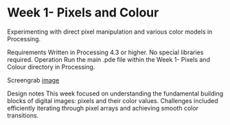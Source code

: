 # Week 1- Pixels and Colour
Experimenting with direct pixel manipulation and various color models in Processing.

Requirements
Written in Processing 4.3 or higher.
No special libraries required.
Operation
Run the main .pde file within the Week 1- Pixels and Colour directory in Processing.

Screengrab
[image](https://github.com/user-attachments/assets/27801a65-ea0a-49f6-aae2-6f6e9a4d569d)


Design notes
This week focused on understanding the fundamental building blocks of digital images: pixels and their color values. Challenges included efficiently iterating through pixel arrays and achieving smooth color transitions.
